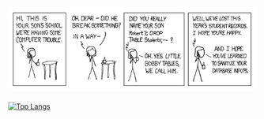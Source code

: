 ![funny comic](vuive.png)
---
[![Top Langs](https://github-readme-stats.vercel.app/api/top-langs/?username=trungIsOnGithhub&layout=compact&theme=vision-friendly-dark)](https://github.com/anuraghazra/github-readme-stats)
